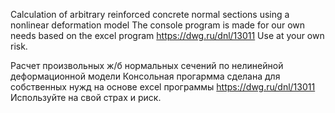 Calculation of arbitrary reinforced concrete normal sections using a nonlinear deformation model 
The console program is made for our own needs based on the excel program https://dwg.ru/dnl/13011
Use at your own risk.

Расчет произвольных ж/б нормальных сечений по нелинейной деформационной модели 
Консольная прогармма сделана для собственных нужд на основе excel программы https://dwg.ru/dnl/13011
Используйте на свой страх и риск.

